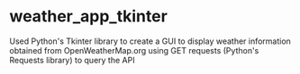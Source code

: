 # weather_app_tkinter
Used Python's Tkinter library to create a GUI to display weather information obtained from OpenWeatherMap.org using GET requests (Python's Requests library) to query the API
